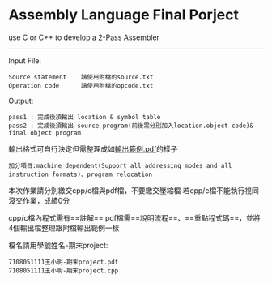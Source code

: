# Assembly Language Final Porject
use C or C++ to develop a 2-Pass Assembler
***

Input File:

    Source statement    請使用附檔的source.txt
    Operation code      請使用附檔的opcode.txt
Output:

    pass1 : 完成後須輸出 location & symbol table
    pass2 : 完成後須輸出 source program(前後需分別加入location.object code)& final object program

輸出格式可自行決定但需整理成如[輸出範例.pdf](https://lms2020-sso.nchu.edu.tw/filedownload/43261 )的樣子

`加分項目:machine dependent(Support all addressing modes and all instruction formats)、program relocation`

本次作業請分別繳交cpp/c檔與pdf檔，不要繳交壓縮檔
若cpp/c檔不能執行視同沒交作業，成績0分
 
cpp/c檔內程式需有==註解==
pdf檔需==說明流程==、==重點程式碼==，並將4個輸出檔整理跟附檔輸出範例一樣

檔名請用學號姓名-期末project:

    7108051111王小明-期末project.pdf
    7108051111王小明-期末project.cpp
